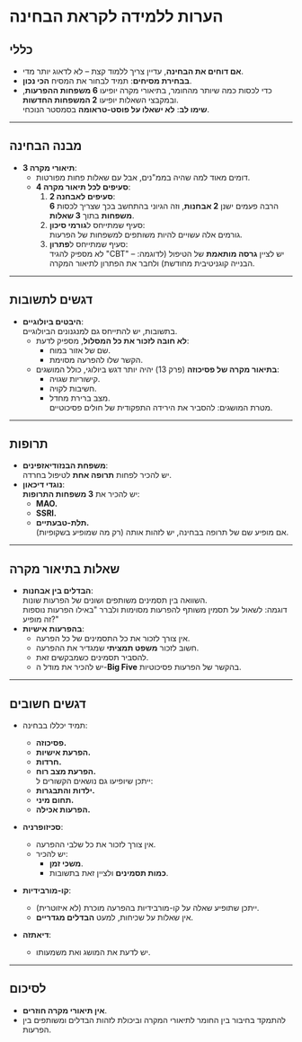 # הערות ללמידה לקראת הבחינה

## כללי
- **אם דוחים את הבחינה**, עדיין צריך ללמוד קצת – לא לדאוג יותר מדי.
- **בבחירת מסיחים**: תמיד לבחור את המסיח **הכי נכון**.
- כדי לכסות כמה שיותר מהחומר, בתיאורי מקרה יופיעו **6 משפחות ההפרעות**, ובמקבצי השאלות יופיעו **2 המשפחות החדשות**.  
  **שימו לב**: **לא ישאלו על פוסט-טראומה** בסמסטר הנוכחי.

---

## מבנה הבחינה
- **3 תיאורי מקרה**:
  - דומים מאוד למה שהיה בממ"נים, אבל עם שאלות פחות מפורטות.
  - **4 סעיפים לכל תיאור מקרה**:
    1. **2 סעיפים לאבחנה**:  
       הרבה פעמים ישנן **2 אבחנות**, וזה הגיוני בהתחשב בכך שצריך לכסות **6 משפחות** בתוך **3 שאלות**.
    2. סעיף שמתייחס ל**גורמי סיכון**:  
       גורמים אלה עשויים להיות משותפים למשפחות של הפרעות.
    3. סעיף שמתייחס ל**פתרון**:  
       לא מספיק להגיד "CBT" – יש לציין **גרסה מותאמת** של הטיפול (לדוגמה: הבנייה קוגניטיבית מחודשת) ולחבר את הפתרון לתיאור המקרה.

---

## דגשים לתשובות
- **היבטים ביולוגיים**:  
  בתשובות, יש להתייחס גם למנגנונים הביולוגיים.  
  - **לא חובה לזכור את כל המסלול**, מספיק לדעת:
    - שם של אזור במוח.
    - הקשר שלו להפרעה מסוימת.
  - **בתיאור מקרה של פסיכוזה** (פרק 13) יהיה יותר דגש ביולוגי, כולל המושגים:
    - קישוריות שגויה.
    - חשיבות לקויה.
    - מצב ברירת מחדל.  
    מטרת המושגים: להסביר את הירידה התפקודית של חולים פסיכוטיים.

---

## תרופות
- **משפחת הבנזודיאזפינים**:  
  יש להכיר לפחות **תרופה אחת** לטיפול בחרדה.  
- **נוגדי דיכאון**:  
  יש להכיר את **3 משפחות התרופות**:
  - **MAO.**
  - **SSRI.**
  - **תלת-טבעתיים.**  
  אם מופיע שם של תרופה בבחינה, יש לזהות אותה (רק מה שמופיע בשקופיות).

---

## שאלות בתיאור מקרה
- **הבדלים בין אבחנות**:  
  השוואה בין תסמינים משותפים ושונים של הפרעות שונות.  
  דוגמה: לשאול על תסמין משותף להפרעות מסוימות ולברר "באילו הפרעות נוספות זה מופיע?"
- **בהפרעות אישיות**:
  - אין צורך לזכור את כל התסמינים של כל הפרעה.
  - חשוב לזכור **משפט תמציתי** שמגדיר את ההפרעה.
  - להסביר תסמינים כשמבקשים זאת.
  - יש להכיר את מודל ה-**Big Five** בהקשר של הפרעות פסיכוטיות.

---

## דגשים חשובים
- תמיד יכללו בבחינה:
  - **פסיכוזה.**
  - **הפרעת אישיות.**
  - **חרדות.**
  - **הפרעת מצב רוח.**  
  ייתכן שיופיעו גם נושאים הקשורים ל:
  - **ילדות והתבגרות.**
  - **תחום מיני.**
  - **הפרעות אכילה.**

- **סכיזופרניה**:
  - אין צורך לזכור את כל שלבי ההפרעה.
  - יש להכיר:
    - **משכי זמן**.
    - **כמות תסמינים** ולציין זאת בתשובות.

- **קו-מורבידיות**:
  - ייתכן שתופיע שאלה על קו-מורבידיות בהפרעה מוכרת (לא איזוטרית).
  - אין שאלות על שכיחות, למעט **הבדלים מגדריים**.

- **דיאתזה**:
  - יש לדעת את המושג ואת משמעותו.

---

## לסיכום
- **אין תיאורי מקרה חוזרים**.
- להתמקד בחיבור בין החומר לתיאורי המקרה וביכולת לזהות הבדלים ומשותפים בין הפרעות.  
